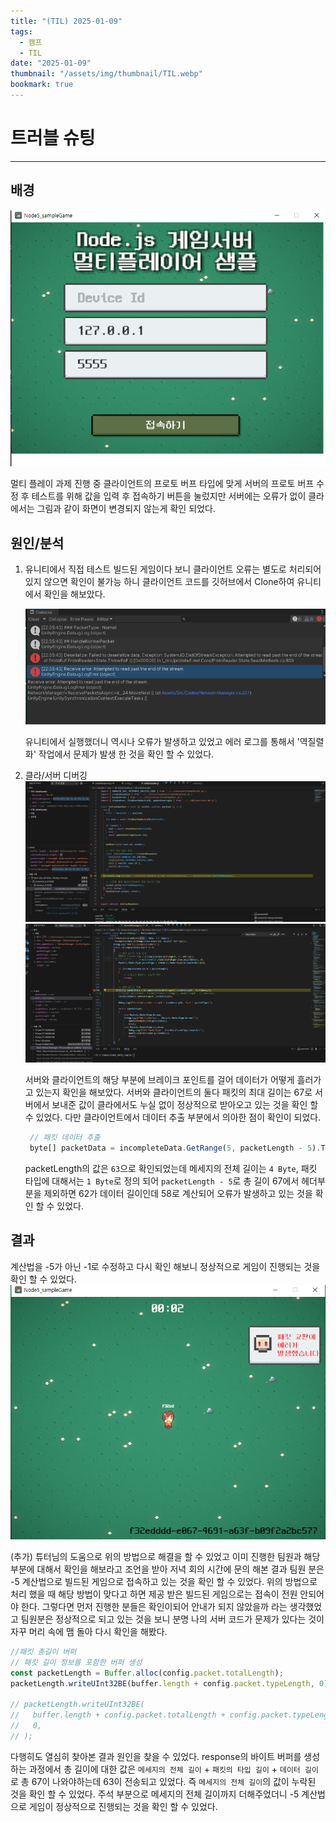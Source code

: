 ```yaml
---
title: "(TIL) 2025-01-09"
tags:
  - 캠프
  - TIL
date: "2025-01-09"
thumbnail: "/assets/img/thumbnail/TIL.webp"
bookmark: true
---
```


# 트러블 슈팅

---

## 배경

![게임실행](/assets/img/TIL/250109/001.png)

멀티 플레이 과제 진행 중 클라이언트의 프로토 버프 타입에 맞게 서버의 프로토 버프 수정 후 테스트를 위해 값을 입력 후 접속하기 버튼을 눌렀지만 서버에는 오류가 없이 클라에서는 그림과 같이 화면이 변경되지 않는게 확인 되었다.

## 원인/분석

1. 유니티에서 직접 테스트
   빌드된 게임이다 보니 클라이언트 오류는 별도로 처리되어 있지 않으면 확인이 불가능 하니 클라이언트 코드를 깃허브에서 Clone하여 유니티에서 확인을 해보았다.

   ![클라이언트 오류](/assets/img/TIL/250109/002.png)

   유니티에서 실행했더니 역시나 오류가 발생하고 있었고 에러 로그를 통해서 '역질렬화' 작업에서 문제가 발생 한 것을 확인 할 수 있었다.

2. 클라/서버 디버깅
   ![서버 디버깅](/assets/img/TIL/250109/003.png)
   ![클라 디버깅](/assets/img/TIL/250109/004.png)

   서버와 클라이언트의 해당 부분에 브레이크 포인트를 걸어 데이터가 어떻게 흘러가고 있는지 확인을 해보았다. 서버와 클라이언트의 둘다 패킷의 최대 길이는 67로 서버에서 보내준 값이 클라에서도 누실 없이 정상적으로 받아오고 있는 것을 확인 할 수 있었다. 다만 클라이언트에서 데이터 추출 부분에서 의아한 점이 확인이 되었다.

   ```javascript
    // 패킷 데이터 추출
    byte[] packetData = incompleteData.GetRange(5, packetLength - 5).ToArray();
   ```

   packetLength의 값은 `63`으로 확인되었는데 메세지의 전체 길이는 `4 Byte`, 패킷 타입에 대해서는 `1 Byte`로 정의 되어 `packetLength - 5`로 총 길이 67에서 헤더부분을 제외하면 62가 데이터 길이인데 58로 계산되어 오류가 발생하고 있는 것을 확인 할 수 있었다.

## 결과

계산법을 -5가 아닌 -1로 수정하고 다시 확인 해보니 정상적으로 게임이 진행되는 것을 확인 할 수 있었다.
![게임 실행](/assets/img/TIL/250109/005.png)

(추가) 튜터님의 도움으로 위의 방법으로 해결을 할 수 있었고 이미 진행한 팀원과 해당 부분에 대해서 확인을 해보라고 조언을 받아 저녁 회의 시간에 문의 해본 결과 팀원 분은 -5 계산법으로 빌드된 게임으로 접속하고 있는 것을 확인 할 수 있었다.
위의 방법으로 처리 했을 때 해당 방법이 맞다고 하면 제공 받은 빌드된 게임으로는 접속이 전원 안되어야 한다. 그렇다면 먼저 진행한 분들은 확인이되어 안내가 되지 않았을까 라는 생각했었고 팀원분은 정상적으로 되고 있는 것을 보니 분명 나의 서버 코드가 문제가 있다는 것이 자꾸 머리 속에 맴 돌아 다시 확인을 해봤다.

```javascript
//패킷 총길이 버퍼
// 패킷 길이 정보를 포함한 버퍼 생성
const packetLength = Buffer.alloc(config.packet.totalLength);
packetLength.writeUInt32BE(buffer.length + config.packet.typeLength, 0);

// packetLength.writeUInt32BE(
//   buffer.length + config.packet.totalLength + config.packet.typeLength,
//   0,
// );
```

다행히도 열심히 찾아본 결과 원인을 찾을 수 있었다. response의 바이트 버퍼를 생성하는 과정에서 총 길이에 대한 값은 `메세지의 전체 길이` + `패킷의 타입 길이` + `데이터 길이` 로 총 67이 나와야하는데 63이 전송되고 있었다. 즉 `메세지의 전체 길이`의 값이 누락된 것을 확인 할 수 있었다. 주석 부분으로 메세지의 전체 길이까지 더해주었더니 -5 계산법으로 게임이 정상적으로 진행되는 것을 확인 할 수 있었다.
